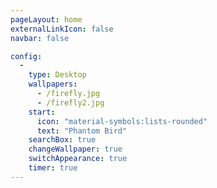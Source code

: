 ```yaml
---
pageLayout: home
externalLinkIcon: false
navbar: false

config:
  -
    type: Desktop
    wallpapers:
      - /firefly.jpg
      - /firefly2.jpg
    start:
      icon: "material-symbols:lists-rounded"
      text: "Phantom Bird"
    searchBox: true
    changeWallpaper: true
    switchAppearance: true
    timer: true
---
```

